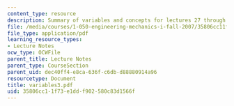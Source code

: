 ```yaml
---
content_type: resource
description: Summary of variables and concepts for lectures 27 through 37.
file: /media/courses/1-050-engineering-mechanics-i-fall-2007/35806cc11f73e1ddf902580c83d1566f_variables3.pdf
file_type: application/pdf
learning_resource_types:
- Lecture Notes
ocw_type: OCWFile
parent_title: Lecture Notes
parent_type: CourseSection
parent_uid: dec40ff4-e8ca-636f-c6db-d88880914a96
resourcetype: Document
title: variables3.pdf
uid: 35806cc1-1f73-e1dd-f902-580c83d1566f
---
```

